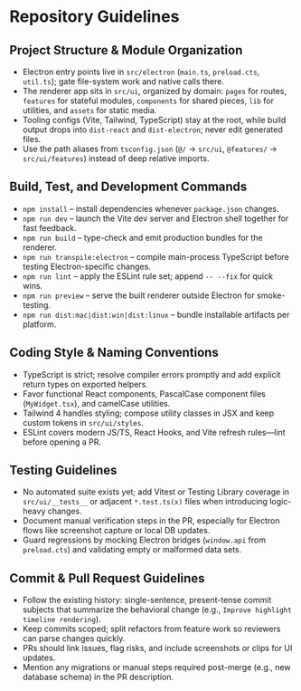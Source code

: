 # Repository Guidelines

## Project Structure & Module Organization
- Electron entry points live in `src/electron` (`main.ts`, `preload.cts`, `util.ts`); gate file-system work and native calls there.
- The renderer app sits in `src/ui`, organized by domain: `pages` for routes, `features` for stateful modules, `components` for shared pieces, `lib` for utilities, and `assets` for static media.
- Tooling configs (Vite, Tailwind, TypeScript) stay at the root, while build output drops into `dist-react` and `dist-electron`; never edit generated files.
- Use the path aliases from `tsconfig.json` (`@/` → `src/ui`, `@features/` → `src/ui/features`) instead of deep relative imports.

## Build, Test, and Development Commands
- `npm install` – install dependencies whenever `package.json` changes.
- `npm run dev` – launch the Vite dev server and Electron shell together for fast feedback.
- `npm run build` – type-check and emit production bundles for the renderer.
- `npm run transpile:electron` – compile main-process TypeScript before testing Electron-specific changes.
- `npm run lint` – apply the ESLint rule set; append `-- --fix` for quick wins.
- `npm run preview` – serve the built renderer outside Electron for smoke-testing.
- `npm run dist:mac|dist:win|dist:linux` – bundle installable artifacts per platform.


## Coding Style & Naming Conventions
- TypeScript is strict; resolve compiler errors promptly and add explicit return types on exported helpers.
- Favor functional React components, PascalCase component files (`MyWidget.tsx`), and camelCase utilities.
- Tailwind 4 handles styling; compose utility classes in JSX and keep custom tokens in `src/ui/styles`.
- ESLint covers modern JS/TS, React Hooks, and Vite refresh rules—lint before opening a PR.

## Testing Guidelines
- No automated suite exists yet; add Vitest or Testing Library coverage in `src/ui/__tests__` or adjacent `*.test.ts(x)` files when introducing logic-heavy changes.
- Document manual verification steps in the PR, especially for Electron flows like screenshot capture or local DB updates.
- Guard regressions by mocking Electron bridges (`window.api` from `preload.cts`) and validating empty or malformed data sets.

## Commit & Pull Request Guidelines
- Follow the existing history: single-sentence, present-tense commit subjects that summarize the behavioral change (e.g., `Improve highlight timeline rendering`).
- Keep commits scoped; split refactors from feature work so reviewers can parse changes quickly.
- PRs should link issues, flag risks, and include screenshots or clips for UI updates.
- Mention any migrations or manual steps required post-merge (e.g., new database schema) in the PR description.
